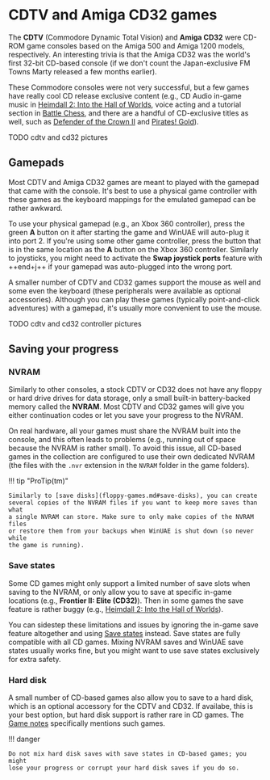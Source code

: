 # CDTV and Amiga CD32 games

The **CDTV** (Commodore Dynamic Total Vision) and **Amiga CD32** were CD-ROM
game consoles based on the Amiga 500 and Amiga 1200 models, respectively. An
interesting trivia is that the Amiga CD32 was the world's first 32-bit
CD-based console (if we don't count the Japan-exclusive FM Towns Marty
released a few months earlier).

These Commodore consoles were not very successful, but a few games have really
cool CD release exclusive content (e.g., CD Audio in-game music in
[Heimdall 2: Into the Hall of Worlds](../games/g-j.md#heimdall-2-into-the-hall-of-worlds-cd32),
voice acting and a tutorial section in
[Battle Chess](../games/b.md#battle-chess-cd32), and there are a handful of
CD-exclusive titles as well, such as
[Defender of the Crown II](../games/d.md#defender-of-the-crown-ii-cd32) and
[Pirates! Gold](../games/p-r.md#pirates-gold-cd32)).

TODO cdtv and cd32 pictures


## Gamepads

Most CDTV and Amiga CD32 games are meant to played with the gamepad that came
with the console. It's best to use a physical game controller with these games
as the keyboard mappings for the emulated gamepad can be rather awkward.

To use your physical gamepad (e.g., an Xbox 360 controller), press the green
**A** button on it after starting the game and WinUAE will auto-plug it into
port 2. If you're using some other game controller, press the button that is
in the same location as the **A** button on the Xbox 360 controller. Similarly
to joysticks, you might need to activate the **Swap joystick ports** feature
with ++end+j++ if your gamepad was auto-plugged into the wrong port.

A smaller number of CDTV and CD32 games support the mouse as well and some
even the keyboard (these peripherals were available as optional accessories).
Although you can play these games (typically point-and-click adventures) with
a gamepad, it's usually more convenient to use the mouse.

TODO cdtv and cd32 controller pictures


## Saving your progress

### NVRAM

Similarly to other consoles, a stock CDTV or CD32 does not have any floppy or
hard drive drives for data storage, only a small built-in battery-backed
memory called the **NVRAM**. Most CDTV and CD32 games will give you either
continuation codes or let you save your progress to the NVRAM.

On real hardware, all your games must share the NVRAM built into the console,
and this often leads to problems (e.g., running out of space because the NVRAM
is rather small). To avoid this issue, all CD-based games in the collection
are configured to use their own dedicated NVRAM (the files with the `.nvr`
extension in the `NVRAM` folder in the game folders).

!!! tip "ProTip(tm)"

    Similarly to [save disks](floppy-games.md#save-disks), you can create
    several copies of the NVRAM files if you want to keep more saves than what
    a single NVRAM can store. Make sure to only make copies of the NVRAM files
    or restore them from your backups when WinUAE is shut down (so never while
    the game is running).

### Save states

Some CD games might only support a limited number of save slots when saving to
the NVRAM, or only allow you to save at specific in-game locations (e.g.,
**Frontier II: Elite (CD32)**). Then in some games the save feature is rather
buggy (e.g., [Heimdall 2: Into the Hall of
Worlds](../games/g-j.md#heimdall-2-into-the-hall-of-worlds-cd32)).

You can sidestep these limitations and issues by ignoring the in-game save
feature altogether and using [Save states](save-states.md) instead. Save
states are fully compatible with all CD games. Mixing NVRAM saves and WinUAE
save states usually works fine, but you might want to use save states
exclusively for extra safety.

### Hard disk

A small number of CD-based games also allow you to save to a hard disk, which
is an optional accessory for the CDTV and CD32. If availabe, this is your best
option, but hard disk support is rather rare in CD games. The
[Game notes](../games/index.md) specifically mentions such games.


!!! danger

    Do not mix hard disk saves with save states in CD-based games; you might
    lose your progress or corrupt your hard disk saves if you do so.

